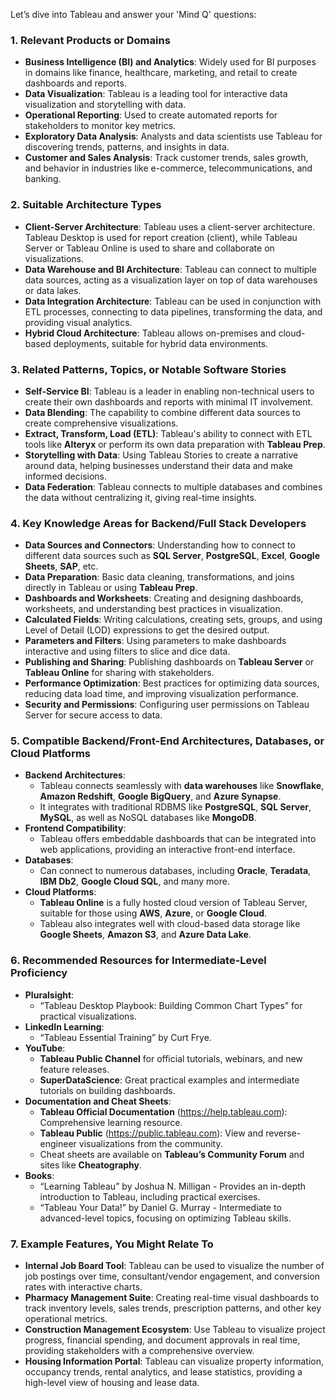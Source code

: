 Let’s dive into Tableau and answer your 'Mind Q' questions:

### 1. **Relevant Products or Domains**
   - **Business Intelligence (BI) and Analytics**: Widely used for BI purposes in domains like finance, healthcare, marketing, and retail to create dashboards and reports.
   - **Data Visualization**: Tableau is a leading tool for interactive data visualization and storytelling with data.
   - **Operational Reporting**: Used to create automated reports for stakeholders to monitor key metrics.
   - **Exploratory Data Analysis**: Analysts and data scientists use Tableau for discovering trends, patterns, and insights in data.
   - **Customer and Sales Analysis**: Track customer trends, sales growth, and behavior in industries like e-commerce, telecommunications, and banking.

### 2. **Suitable Architecture Types**
   - **Client-Server Architecture**: Tableau uses a client-server architecture. Tableau Desktop is used for report creation (client), while Tableau Server or Tableau Online is used to share and collaborate on visualizations.
   - **Data Warehouse and BI Architecture**: Tableau can connect to multiple data sources, acting as a visualization layer on top of data warehouses or data lakes.
   - **Data Integration Architecture**: Tableau can be used in conjunction with ETL processes, connecting to data pipelines, transforming the data, and providing visual analytics.
   - **Hybrid Cloud Architecture**: Tableau allows on-premises and cloud-based deployments, suitable for hybrid data environments.

### 3. **Related Patterns, Topics, or Notable Software Stories**
   - **Self-Service BI**: Tableau is a leader in enabling non-technical users to create their own dashboards and reports with minimal IT involvement.
   - **Data Blending**: The capability to combine different data sources to create comprehensive visualizations.
   - **Extract, Transform, Load (ETL)**: Tableau's ability to connect with ETL tools like **Alteryx** or perform its own data preparation with **Tableau Prep**.
   - **Storytelling with Data**: Using Tableau Stories to create a narrative around data, helping businesses understand their data and make informed decisions.
   - **Data Federation**: Tableau connects to multiple databases and combines the data without centralizing it, giving real-time insights.

### 4. **Key Knowledge Areas for Backend/Full Stack Developers**
   - **Data Sources and Connectors**: Understanding how to connect to different data sources such as **SQL Server**, **PostgreSQL**, **Excel**, **Google Sheets**, **SAP**, etc.
   - **Data Preparation**: Basic data cleaning, transformations, and joins directly in Tableau or using **Tableau Prep**.
   - **Dashboards and Worksheets**: Creating and designing dashboards, worksheets, and understanding best practices in visualization.
   - **Calculated Fields**: Writing calculations, creating sets, groups, and using Level of Detail (LOD) expressions to get the desired output.
   - **Parameters and Filters**: Using parameters to make dashboards interactive and using filters to slice and dice data.
   - **Publishing and Sharing**: Publishing dashboards on **Tableau Server** or **Tableau Online** for sharing with stakeholders.
   - **Performance Optimization**: Best practices for optimizing data sources, reducing data load time, and improving visualization performance.
   - **Security and Permissions**: Configuring user permissions on Tableau Server for secure access to data.

### 5. **Compatible Backend/Front-End Architectures, Databases, or Cloud Platforms**
   - **Backend Architectures**:
     - Tableau connects seamlessly with **data warehouses** like **Snowflake**, **Amazon Redshift**, **Google BigQuery**, and **Azure Synapse**.
     - It integrates with traditional RDBMS like **PostgreSQL**, **SQL Server**, **MySQL**, as well as NoSQL databases like **MongoDB**.
   - **Frontend Compatibility**:
     - Tableau offers embeddable dashboards that can be integrated into web applications, providing an interactive front-end interface.
   - **Databases**:
     - Can connect to numerous databases, including **Oracle**, **Teradata**, **IBM Db2**, **Google Cloud SQL**, and many more.
   - **Cloud Platforms**:
     - **Tableau Online** is a fully hosted cloud version of Tableau Server, suitable for those using **AWS**, **Azure**, or **Google Cloud**.
     - Tableau also integrates well with cloud-based data storage like **Google Sheets**, **Amazon S3**, and **Azure Data Lake**.

### 6. **Recommended Resources for Intermediate-Level Proficiency**
   - **Pluralsight**:
     - “Tableau Desktop Playbook: Building Common Chart Types” for practical visualizations.
   - **LinkedIn Learning**:
     - “Tableau Essential Training” by Curt Frye.
   - **YouTube**:
     - **Tableau Public Channel** for official tutorials, webinars, and new feature releases.
     - **SuperDataScience**: Great practical examples and intermediate tutorials on building dashboards.
   - **Documentation and Cheat Sheets**:
     - **Tableau Official Documentation** (https://help.tableau.com): Comprehensive learning resource.
     - **Tableau Public** (https://public.tableau.com): View and reverse-engineer visualizations from the community.
     - Cheat sheets are available on **Tableau’s Community Forum** and sites like **Cheatography**.
   - **Books**:
     - “Learning Tableau” by Joshua N. Milligan - Provides an in-depth introduction to Tableau, including practical exercises.
     - “Tableau Your Data!” by Daniel G. Murray - Intermediate to advanced-level topics, focusing on optimizing Tableau skills.

### 7. **Example Features, You Might Relate To**
   - **Internal Job Board Tool**: Tableau can be used to visualize the number of job postings over time, consultant/vendor engagement, and conversion rates with interactive charts.
   - **Pharmacy Management Suite**: Creating real-time visual dashboards to track inventory levels, sales trends, prescription patterns, and other key operational metrics.
   - **Construction Management Ecosystem**: Use Tableau to visualize project progress, financial spending, and document approvals in real time, providing stakeholders with a comprehensive overview.
   - **Housing Information Portal**: Tableau can visualize property information, occupancy trends, rental analytics, and lease statistics, providing a high-level view of housing and lease data.
